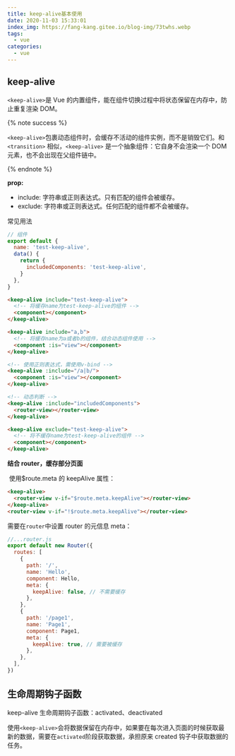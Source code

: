 ```yaml
---
title: keep-alive基本使用
date: 2020-11-03 15:33:01
index_img: https://fang-kang.gitee.io/blog-img/73twhs.webp
tags:
  - vue
categories:
  - vue
---
```


## keep-alive

`<keep-alive>`是 Vue 的内置组件，能在组件切换过程中将状态保留在内存中，防止重复渲染 DOM。

{% note success %}

`<keep-alive>`包裹动态组件时，会缓存不活动的组件实例，而不是销毁它们。和 `<transition>` 相似，`<keep-alive>` 是一个抽象组件：它自身不会渲染一个 DOM 元素，也不会出现在父组件链中。

{% endnote %}

<!-- more -->

**prop:**

- include: 字符串或正则表达式。只有匹配的组件会被缓存。
- exclude: 字符串或正则表达式。任何匹配的组件都不会被缓存。

常见用法

```javascript
// 组件
export default {
  name: 'test-keep-alive',
  data() {
    return {
      includedComponents: 'test-keep-alive',
    }
  },
}
```

```html
<keep-alive include="test-keep-alive">
  <!-- 将缓存name为test-keep-alive的组件 -->
  <component></component>
</keep-alive>

<keep-alive include="a,b">
  <!-- 将缓存name为a或者b的组件，结合动态组件使用 -->
  <component :is="view"></component>
</keep-alive>

<!-- 使用正则表达式，需使用v-bind -->
<keep-alive :include="/a|b/">
  <component :is="view"></component>
</keep-alive>

<!-- 动态判断 -->
<keep-alive :include="includedComponents">
  <router-view></router-view>
</keep-alive>

<keep-alive exclude="test-keep-alive">
  <!-- 将不缓存name为test-keep-alive的组件 -->
  <component></component>
</keep-alive>
```

**结合 router，缓存部分页面**

​ 使用$route.meta 的 keepAlive 属性：

```html
<keep-alive>
  <router-view v-if="$route.meta.keepAlive"></router-view>
</keep-alive>
<router-view v-if="!$route.meta.keepAlive"></router-view>
```

需要在`router`中设置 router 的元信息 meta：

```javascript
//...router.js
export default new Router({
  routes: [
    {
      path: '/',
      name: 'Hello',
      component: Hello,
      meta: {
        keepAlive: false, // 不需要缓存
      },
    },
    {
      path: '/page1',
      name: 'Page1',
      component: Page1,
      meta: {
        keepAlive: true, // 需要被缓存
      },
    },
  ],
})
```

## 生命周期钩子函数

keep-alive 生命周期钩子函数：activated、deactivated

使用`<keep-alive>`会将数据保留在内存中，如果要在每次进入页面的时候获取最新的数据，需要在`activated`阶段获取数据，承担原来 created 钩子中获取数据的任务。
